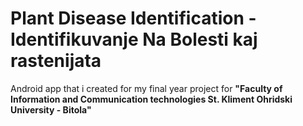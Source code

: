 # Plant Disease Identification - Identifikuvanje Na Bolesti kaj rastenijata

Android app that i created for my final year project for **"Faculty of Information and Communication technologies St. Kliment Ohridski University - Bitola"**


